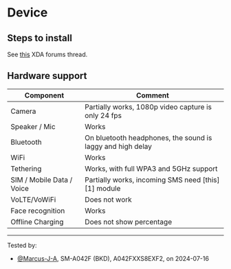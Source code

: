 # Device

## Steps to install

See [this](https://xdaforums.com/t/custom-recovery-gsi-how-to-install-twrp-and-gsis-in-the-a04e.4640124/) XDA forums thread.

## Hardware support

| Component                 |      Comment                                              |
|---------------------------|-----------------------------------------------------------|
| Camera                    | Partially works, 1080p video capture is only 24 fps       |
| Speaker / Mic             | Works                                                     |
| Bluetooth                 | On bluetooth headphones, the sound is laggy and high delay|
| WiFi                      | Works                                                     |
| Tethering                 | Works, with full WPA3 and 5GHz support                    |
| SIM / Mobile Data / Voice | Partially works, incoming SMS need [this][1] module       |
| VoLTE/VoWiFi              | Does not work                                             |
| Face recognition          | Works                                                                             |
| Offline Charging          | Does not show percentage                                  |
---

Tested by:
- [@Marcus-J-A](https://github.com/Marcus-J-A), SM-A042F (BKD), A042FXXS8EXF2, on 2024-07-16